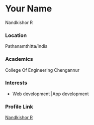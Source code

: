 # Your Name
Nandkishor R
### Location

Pathanamthitta/India

### Academics

College Of Engineering Chengannur

### Interests

- Web development |App development

### Profile Link

[Nandkishor R](https://github.com/nandkishorr)